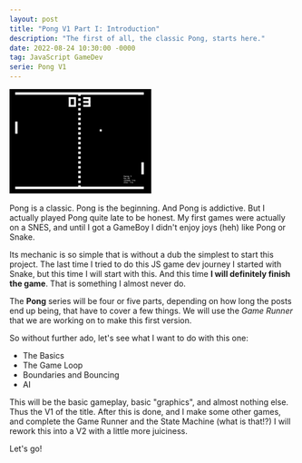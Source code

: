 ```yaml
---
layout: post
title: "Pong V1 Part I: Introduction"
description: "The first of all, the classic Pong, starts here."
date: 2022-08-24 10:30:00 -0000
tag: JavaScript GameDev
serie: Pong V1
---
```

![Pong](/images/pong1.png) 

Pong is a classic. Pong is the beginning. And Pong is addictive. But I actually played Pong quite late to be honest. My first games were actually on a SNES, and until I got a GameBoy I didn't enjoy joys (heh) like Pong or Snake.

Its mechanic is so simple that is without a dub the simplest to start this project. The last time I tried to do this JS game dev journey I started with Snake, but this time I will start with this. And this time **I will definitely finish the game**. That is something I almost never do.

The **Pong** series will be four or five parts, depending on how long the posts end up being, that have to cover a few things. We will use the _Game Runner_ that we are working on to make this first version.

So without further ado, let's see what I want to do with this one:

* The Basics
* The Game Loop
* Boundaries and Bouncing
* AI

This will be the basic gameplay, basic "graphics", and almost nothing else. Thus the V1 of the title. After this is done, and I make some other games, and complete the Game Runner and the State Machine (what is that!?) I will rework this into a V2 with a little more juiciness.

Let's go!